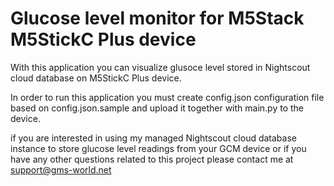 # Glucose level monitor for M5Stack M5StickC Plus device
With this application you can visualize glusoce level stored in Nightscout cloud database on M5StickC Plus device.

In order to run this application you must create config.json configuration file based on config.json.sample and upload it together with main.py to the device.

if you are interested in using my managed Nightscout cloud database instance to store glucose level readings from your GCM device or if you have any other questions related to this project please contact me at support@gms-world.net

